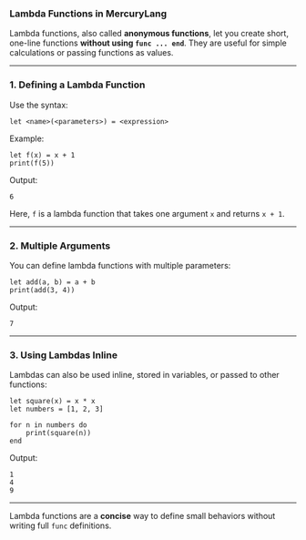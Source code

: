 ### Lambda Functions in MercuryLang

Lambda functions, also called **anonymous functions**, let you create short, one-line functions **without using `func ... end`**. They are useful for simple calculations or passing functions as values.

---

### 1. Defining a Lambda Function

Use the syntax:

```
let <name>(<parameters>) = <expression>
```

Example:

```
let f(x) = x + 1
print(f(5))
```

Output:

```
6
```

Here, `f` is a lambda function that takes one argument `x` and returns `x + 1`.

---

### 2. Multiple Arguments

You can define lambda functions with multiple parameters:

```
let add(a, b) = a + b
print(add(3, 4))
```

Output:

```
7
```

---

### 3. Using Lambdas Inline

Lambdas can also be used inline, stored in variables, or passed to other functions:

```
let square(x) = x * x
let numbers = [1, 2, 3]

for n in numbers do
    print(square(n))
end
```

Output:

```
1
4
9
```

---

Lambda functions are a **concise** way to define small behaviors without writing full `func` definitions.
